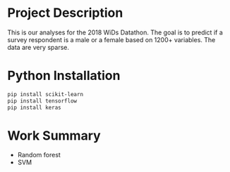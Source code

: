 # Project Description

This is our analyses for the 2018 WiDs Datathon. The goal is to predict if a survey respondent is a male or a female based on 1200+ variables. The data are very sparse.

# Python Installation

```bash
pip install scikit-learn
pip install tensorflow
pip install keras
```

# Work Summary

* Random forest
* SVM
